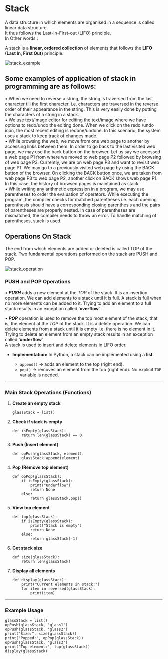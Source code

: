 # Stack

A data structure in which elements are organised in a sequence is called linear data structure.
<br>
It thus follows the Last-In-First-out (LIFO)
principle.
<br> In Other words :
<br>

 A stack is a **linear, ordered collection** of elements that follows the **LIFO (Last In, First Out)** principle.

 ![stack_example](https://github.com/user-attachments/assets/99127a93-bdd0-4f27-8e08-b995a1bfd747)


## Some examples of application of stack in programming are as follows:<br>

• When we need to reverse a string, the string is
traversed from the last character till the first
character. i.e. characters are traversed in the reverse
order of their appearance in the string. This is very
easily done by putting the characters of a string in
a stack.<br>
• We use text/image editor for editing the text/image
where we have options to redo/undo the editing
done. When we click on the redo /undo icon, the
most recent editing is redone/undone. In this
scenario, the system uses a stack to keep track of
changes made.<br>
• While browsing the web, we move from one web page
to another by accessing links between them. In order
to go back to the last visited web page, we may use the
back button on the browser. Let us say we accessed
a web page P1 from where we moved to web page P2
followed by browsing of web page P3. Currently, we
are on web page P3 and want to revisit web page P1.
We may go to a previously visited web page by using
the BACK button of the browser. On clicking the
BACK button once, we are taken from web page P3
to web page P2, another click on BACK shows web
page P1. In this case, the history of browsed pages is
maintained as stack.<br>
• While writing any arithmetic expression in a program,
we may use parentheses to order the evaluation
of operators. While executing the program, the
compiler checks for matched parentheses i.e. each
opening parenthesis should have a corresponding
closing parenthesis and the pairs of parentheses
are properly nested. In case of parentheses are
mismatched, the compiler needs to throw an error.
To handle matching of parentheses, stack is used.
<br>

## Operations On Stack

The end from which elements are added or
deleted is called TOP of the stack. Two fundamental
operations performed on the stack are PUSH and POP.

![stack_operation](https://github.com/user-attachments/assets/b8c38a52-d97a-4330-8147-ca9eb61162c6)


### PUSH and POP Operations

• **_PUSH_** adds a new element at the _TOP_ of the stack.
It is an insertion operation. We can add elements
to a stack until it is full. A stack is full when no
more elements can be added to it. Trying to add an
element to a full stack results in an exception called
‘**overflow**’.

• **_POP_** operation is used to remove the top most element
of the stack, that is, the element at the _TOP_ of the
stack. It is a delete operation. We can delete elements
from a stack until it is empty i.e. there is no element
in it. Trying to delete an element from an empty stack
results in an exception called ‘**underflow**’.
<br>
A stack is used to insert and delete elements in LIFO order.




* **Implementation:**
  In Python, a stack can be implemented using a **list**.

  * `append()` → adds an element to the top (right end).
  * `pop()` → removes an element from the top (right end).
    No explicit `TOP` variable is needed.

---

### **Main Stack Operations (Functions)**

1. **Create an empty stack**

   ```
   glassStack = list()
   ```

2. **Check if stack is empty**

   ```
   def isEmpty(glassStack):
       return len(glassStack) == 0
   ```

3. **Push (Insert element)**

   ```
   def opPush(glassStack, element):
       glassStack.append(element)
   ```

4. **Pop (Remove top element)**

   ```
   def opPop(glassStack):
       if isEmpty(glassStack):
           print("Underflow")
           return None
       else:
           return glassStack.pop()
   ```

5. **View top element**

   ```
   def top(glassStack):
       if isEmpty(glassStack):
           print("Stack is empty")
           return None
       else:
           return glassStack[-1]
   ```

6. **Get stack size**

   ```
   def size(glassStack):
       return len(glassStack)
   ```

7. **Display all elements**

   ```
   def display(glassStack):
       print("Current elements in stack:")
       for item in reversed(glassStack):
           print(item)
   ```

---

### **Example Usage**

```
glassStack = list()
opPush(glassStack, 'glass1')
opPush(glassStack, 'glass2')
print("Size:", size(glassStack))
print("Popped:", opPop(glassStack))
opPush(glassStack, 'glass3')
print("Top element:", top(glassStack))
display(glassStack)
```

